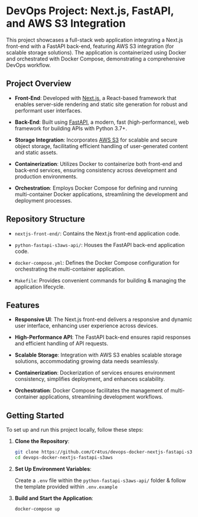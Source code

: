 # DevOps Project: Next.js, FastAPI, and AWS S3 Integration

This project showcases a full-stack web application integrating a Next.js front-end with a FastAPI back-end, featuring AWS S3 integration (for scalable storage solutions). The application is containerized using Docker and orchestrated with Docker Compose, demonstrating a comprehensive DevOps workflow.

## Project Overview

- **Front-End**: Developed with [Next.js](https://nextjs.org/), a React-based framework that enables server-side rendering and static site generation for robust and performant user interfaces.

- **Back-End**: Built using [FastAPI](https://fastapi.tiangolo.com/), a modern, fast (high-performance), web framework for building APIs with Python 3.7+.

- **Storage Integration**: Incorporates [AWS S3](https://aws.amazon.com/s3/) for scalable and secure object storage, facilitating efficient handling of user-generated content and static assets.

- **Containerization**: Utilizes Docker to containerize both front-end and back-end services, ensuring consistency across development and production environments.

- **Orchestration**: Employs Docker Compose for defining and running multi-container Docker applications, streamlining the development and deployment processes.

## Repository Structure

- `nextjs-front-end/`: Contains the Next.js front-end application code.

- `python-fastapi-s3aws-api/`: Houses the FastAPI back-end application code.

- `docker-compose.yml`: Defines the Docker Compose configuration for orchestrating the multi-container application.

- `Makefile`: Provides convenient commands for building & managing the application lifecycle.

## Features

- **Responsive UI**: The Next.js front-end delivers a responsive and dynamic user interface, enhancing user experience across devices.

- **High-Performance API**: The FastAPI back-end ensures rapid responses and efficient handling of API requests.

- **Scalable Storage**: Integration with AWS S3 enables scalable storage solutions, accommodating growing data needs seamlessly.

- **Containerization**: Dockerization of services ensures environment consistency, simplifies deployment, and enhances scalability.

- **Orchestration**: Docker Compose facilitates the management of multi-container applications, streamlining development workflows.

## Getting Started

To set up and run this project locally, follow these steps:

1. **Clone the Repository**:
   ```bash
   git clone https://github.com/Cr4tus/devops-docker-nextjs-fastapi-s3aws.git
   cd devops-docker-nextjs-fastapi-s3aws
   ```

2. **Set Up Environment Variables**:
    
    Create a `.env` file within the `python-fastapi-s3aws-api/` folder & follow the template provided within `.env.example`

3. **Build and Start the Application**:
    ```bash
    docker-compose up
    ```
